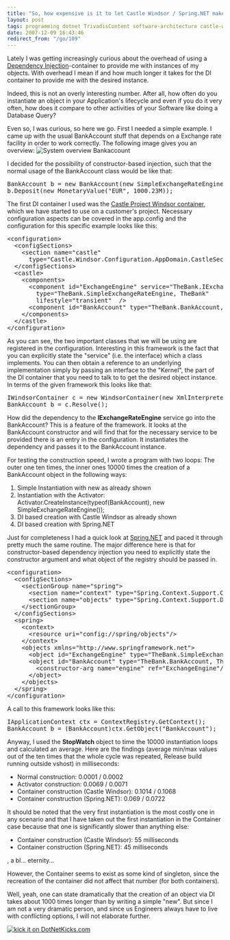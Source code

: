 ```yaml
---
title: "So, how expensive is it to let Castle Windsor / Spring.NET make my object?"
layout: post
tags: programming dotnet TrivadisContent software-architecture castle-windsor dependency-injection
date: 2007-12-09 16:43:46
redirect_from: "/go/109"
---
```


Lately I was getting increasingly curious about the overhead of using a [Dependency Injection](http://martinfowler.com/articles/injection.html)-container to provide me with instances of my objects. With overhead I mean if and how much longer it takes for the DI container to provide me with the desired instance. 

Indeed, this is not an overly interesting number. After all, how often do you instantiate an object in your Application's lifecycle and even if you do it very often, how does it compare to other activities of your Software like doing a Database Query?

Even so, I was curious, so here we go. First I needed a simple example. I came up with the usual BankAccount stuff that depends on a Exchange rate facility in order to work correctly. The following image gives you an overview: 
 ![System overview Bankaccount](/files/images/scrshot_bank.png) 

I decided for the possibility of constructor-based injection, such that the normal usage of the BankAccount class would be like that:
 <pre class="sh_csharp">
BankAccount b = new BankAccount(new SimpleExchangeRateEngine());
b.Deposit(new MonetaryValue("EUR", 1000.23M));
</pre>
The first DI container I used was the [Castle Project Windsor container](http://www.castleproject.org/container/index.html), which we have started to use on a customer's project. Necessary configuration aspects can be covered in the app.config and the configuration for this specific example looks like this:
<pre class="sh_csharp">
&lt;configuration&gt;
  &lt;configSections&gt;
    &lt;section name=&quot;castle&quot;
      type=&quot;Castle.Windsor.Configuration.AppDomain.CastleSectionHandler, Castle.Windsor&quot; /&gt;
  &lt;/configSections&gt;
  &lt;castle&gt;
    &lt;components&gt;
      &lt;component id=&quot;ExchangeEngine&quot; service=&quot;TheBank.IExchangeRateEngine, TheBank&quot;
        type=&quot;TheBank.SimpleExchangeRateEngine, TheBank&quot;
        lifestyle=&quot;transient&quot;  /&gt;
      &lt;component id=&quot;BankAccount&quot; type=&quot;TheBank.BankAccount, TheBank&quot; lifestyle=&quot;transient&quot; /&gt;
    &lt;/components&gt;
  &lt;/castle&gt;
&lt;/configuration&gt;
</pre>

As you can see, the two important classes that we will be using are registered in the configuration. 
Interesting in this framework is the fact that you can explicitly state the "service" (i.e. the interface) which a class implements. You can then obtain a reference to an underlying implementation simply by passing an interface to the "Kernel", the part of the DI container that you need to talk to to get the desired object instance. In terms of the given framework this looks like that:

<pre class="sh_csharp">
IWindsorContainer c = new WindsorContainer(new XmlInterpreter());
BankAccount b = c.Resolve<BankAccount>();
</pre>

How did the dependency to the **IExchangeRateEngine** service go into the BankAccount? This is a feature of the framework. It looks at the BankAccount constructor and will find that for the necessary service to be provided there is an entry in the configuration. It instantiates the dependency and passes it to the BankAccount instance.

For testing the construction speed, I wrote a program with two loops: The outer one ten times, the inner ones 10000 times the creation of a BankAccount object in the following ways:

1.  Simple Instantiation with new as already shown
2.  Instantiation with the Activator: Activator.CreateInstance(typeof(BankAccount), new SimpleExchangeRateEngine());
3.  DI based creation with Castle Windsor as already shown
4.  DI based creation with Spring.NET

Just for completeness I had a quick look at [Spring.NET](http://www.springframework.net/) and paced it through pretty much the same routine. The major difference here is that for constructor-based dependency injection you need to explicitly state the constructor argument and what object of the registry should be passed in.

<pre class="sh_csharp">
&lt;configuration&gt;
  &lt;configSections&gt;
    &lt;sectionGroup name=&quot;spring&quot;&gt;
      &lt;section name=&quot;context&quot; type=&quot;Spring.Context.Support.ContextHandler, Spring.Core&quot;/&gt;
      &lt;section name=&quot;objects&quot; type=&quot;Spring.Context.Support.DefaultSectionHandler, Spring.Core&quot; /&gt;
    &lt;/sectionGroup&gt;
  &lt;/configSections&gt;
  &lt;spring&gt;
    &lt;context&gt;
      &lt;resource uri=&quot;config://spring/objects&quot;/&gt;
    &lt;/context&gt;
    &lt;objects xmlns=&quot;http://www.springframework.net&quot;&gt;
      &lt;object id=&quot;ExchangeEngine&quot; type=&quot;TheBank.SimpleExchangeRateEngine, TheBank&quot; singleton=&quot;false&quot; /&gt;
      &lt;object id=&quot;BankAccount&quot; type=&quot;TheBank.BankAccount, TheBank&quot; singleton=&quot;false&quot;&gt;
        &lt;constructor-arg name=&quot;engine&quot; ref=&quot;ExchangeEngine&quot;/&gt;
      &lt;/object&gt;
    &lt;/objects&gt;
  &lt;/spring&gt;
&lt;/configuration&gt;
</pre>

A call to this framework looks like this:

<pre class="sh_csharp">
IApplicationContext ctx = ContextRegistry.GetContext();
BankAccount b = (BankAccount)ctx.GetObject("BankAccount");
</pre>

Anyway, I used the **StopWatch** object to time the 10000 instantiation loops and calculated an average. Here are the findings (average min/max values out of the ten times that the whole cycle was repeated, Release build running outside vshost) in milliseconds:

*   Normal construction: 0.0001 / 0.0002
*   Activator construction: 0.0069 / 0.0071
*   Container construction (Castle Windsor): 0.1014 / 0.1068
*   Container construction (Spring.NET): 0.069 / 0.0722

It should be noted that the very first instantiation is the most costly one in any scenario and that I have taken out the first instantiation in the Container case because that one is significantly slower than anything else: 

*   Container construction (Castle Windsor): 55 milliseconds
*   Container construction (Spring.NET): 45 milliseconds
<p>, a bl... eternity...

However, the Container seems to exist as some kind of singleton, since the recreation of the container did not affect that number (for both containers).

Well, yeah, one can state dramatically that the creation of an object via DI takes about 1000 times longer than by writing a simple "new". But since I am not a very dramatic person, and since us Engineers always have to live with conflicting options, I will not elaborate further.<p>

[![kick it on DotNetKicks.com](http://www.dotnetkicks.com/Services/Images/KickItImageGenerator.ashx?url=http%3a%2f%2frealfiction.net%2f%3fq%3dnode%2f143&amp;bgcolor=0000CC)](http://www.dotnetkicks.com/kick/?url=http%3a%2f%2frealfiction.net%2f%3fq%3dnode%2f143)